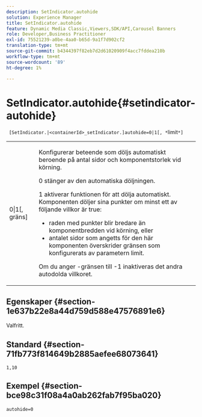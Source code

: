 ```yaml
---
description: SetIndicator.autohide
solution: Experience Manager
title: SetIndicator.autohide
feature: Dynamic Media Classic,Viewers,SDK/API,Carousel Banners
role: Developer,Business Practitioner
exl-id: 75521239-a0be-4aa0-b65d-9a1f7d902cf2
translation-type: tm+mt
source-git-commit: b4344397f82eb7d2d61020909f4acc7fddea210b
workflow-type: tm+mt
source-wordcount: '89'
ht-degree: 1%

---
```


# SetIndicator.autohide{#setindicator-autohide}

` [SetIndicator.|<containerId>_setIndicator.]autohide=0|1[, *`limit`*]`

<table id="table_0BEA0B5FFDF64E5594B534B2A87A6D88"> 
 <tbody> 
  <tr> 
   <td colname="col1"> <p> <span class="codeph">0|1[,<span class="varname"> gräns</span>]</span> </p> </td> 
   <td colname="col2"> <p> Konfigurerar beteende som döljs automatiskt beroende på antal sidor och komponentstorlek vid körning. </p> <p> <span class="codeph"> 0</span> stänger av den automatiska döljningen. </p> <p> <span class="codeph"> 1 </span> aktiverar funktionen för att dölja automatiskt. Komponenten döljer sina punkter om minst ett av följande villkor är true: </p> <p> 
     <ul id="ul_A7F9C1DDC6AE44BAA348B3AD440A4EDD"> 
      <li id="li_39332158806445DF874C5A52F1331B8B">raden med punkter blir bredare än komponentbredden vid körning, eller </li> 
      <li id="li_E30BAC8B609147ADB8824000F5729B21">antalet sidor som angetts för den här komponenten överskrider gränsen som konfigurerats av parametern <span class="codeph"><span class="varname"> limit</span></span>. </li> 
     </ul> </p> <p> Om du anger <span class="codeph"><span class="varname">-gränsen</span></span> till <span class="codeph"> -1</span> inaktiveras det andra autodolda villkoret. </p> </td> 
  </tr> 
 </tbody> 
</table>

## Egenskaper {#section-1e637b22e8a44d759d588e47576891e6}

Valfritt.

## Standard {#section-71fb773f814649b2885aefee68073641}

`1,10`

## Exempel {#section-bce98c31f08a4a0ab262fab7f95ba020}

`autohide=0`
